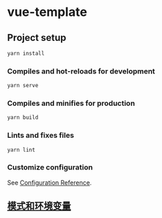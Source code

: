 # vue-template

## Project setup

```bash
yarn install
```

### Compiles and hot-reloads for development

```bash
yarn serve
```

### Compiles and minifies for production

```bash
yarn build
```

### Lints and fixes files

```bash
yarn lint
```

### Customize configuration

See [Configuration Reference](https://cli.vuejs.org/config/).


## [模式和环境变量](https://cli.vuejs.org/zh/guide/mode-and-env.html#%E6%A8%A1%E5%BC%8F)
